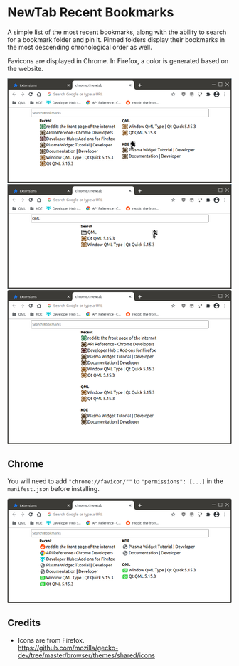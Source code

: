 # NewTab Recent Bookmarks

A simple list of the most recent bookmarks, along with the ability to search for a bookmark folder and pin it. Pinned folders display their bookmarks in the most descending chronological order as well.

Favicons are displayed in Chrome. In Firefox, a color is generated based on the website.

![](screenshots/UnpinFolder.png)
![](screenshots/SearchAndPinFolder.png)
![](screenshots/TallWindow.png)

## Chrome

You will need to add `"chrome://favicon/""` to `"permissions": [...]` in the `manifest.json` before installing.

![](screenshots/ChromeWithFavicons.png)

## Credits

* Icons are from Firefox.  
  https://github.com/mozilla/gecko-dev/tree/master/browser/themes/shared/icons
